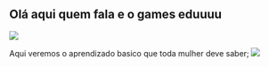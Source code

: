 ## Olá aqui quem fala e o games eduuuu




![](https://media1.tenor.com/m/H-Mkm2nMKYkAAAAC/spiderman-fortnite.gif)

Aqui veremos o aprendizado basico que toda mulher deve saber;
![](https://media1.tenor.com/m/8rdQTM8NisEAAAAd/washing-the-dishes-mimi.gif)

